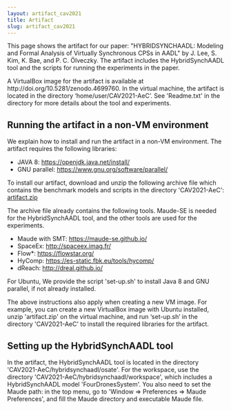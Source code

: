 ```yaml
---
layout: artifact_cav2021
title: Artifact 
slug: artifact_cav2021
---
```

<p>
This page shows the artifact for our paper: "HYBRIDSYNCHAADL: Modeling and
Formal Analysis of Virtually Synchronous CPSs in AADL" by J. Lee, S. Kim, K.
Bae, and P. C. Ölveczky. The artifact includes the HybridSynchAADL tool and the
scripts for running the experiments in the paper.
</p>
<p>
A VirtualBox image for the artifact is available at
http://doi.org/10.5281/zenodo.4699760.  In the virtual machine, the artifact is
located in the directory ‘home/user/CAV2021-AeC’. See 'Readme.txt' in the
directory for more details about the tool and experiments.
</p>

<h2>Running the artifact in a non-VM environment</h2>
<p>
We explain how to install and run the artifact in a non-VM environment. The artifact requires the following libraries:
</p>

* JAVA 8: https://openjdk.java.net/install/ 
* GNU parallel: https://www.gnu.org/software/parallel/ 
<p>
To install our artifact, download and unzip the following archive file which contains the benchmark models and scripts in the directory 'CAV2021-AeC': <a href="https://www.dropbox.com/sh/yqdb2vkkf2clhti/AACCsILskApL3s8MsBHN52sPa?dl=0">artifact.zip</a>
</p>

<p>
The archive file already contains the following tools. Maude-SE is needed for
the HybridSynchAADL tool, and the other tools are used for the experiments.
</p>

* Maude with SMT: https://maude-se.github.io/
* SpaceEx: http://spaceex.imag.fr/
* Flow\*: https://flowstar.org/
* HyComp: https://es-static.fbk.eu/tools/hycomp/
* dReach: http://dreal.github.io/

<p>
For Ubuntu, We provide the script  'set-up.sh' to install Java 8 and GNU
parallel, if not already installed.
</p>

<p>
The above instructions also apply when creating a new VM image. For example,
you can create a new VirtualBox image with Ubuntu installed,  unzip
'artifact.zip' on the virtual machine, and run ‘set-up.sh’ in the directory
'CAV2021-AeC' to install the required libraries for the artifact.
</p>


<h2>Setting up the HybridSynchAADL tool</h2>
<p>
In the artifact, the HybridSynchAADL tool is located in the directory
'CAV2021-AeC/hybridsynchaadl/osate'. For the workspace, use the directory
'CAV2021-AeC/hybridsynchaadl/workspace', which includes a HybridSynchAADL model
'FourDronesSystem'. You also need to set the Maude path: in the top menu, go to
'Window => Preferences => Maude Preferences', and fill the Maude directory and
executable Maude file.
</p>



<br />
<br />
